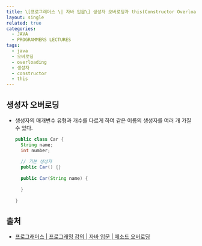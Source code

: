 ```yaml
---
title: \[프로그래머스 \| 자바 입문\] 생성자 오버로딩과 this(Constructor Overloading and \"this\")
layout: single
related: true
categories:
  - JAVA
  - PROGRAMMERS LECTURES
tags:
  - java
  - 오버로딩
  - overloading
  - 생성자
  - constructor
  - this
---
```


## 생성자 오버로딩
- 생성자의 매개변수 유형과 개수를 다르게 하여 같은 이름의 생성자를 여러 개 가질 수 있다.
  ```java
  public class Car {
    String name;
    int number;
    
    // 기본 생성자
    public Car() {}
    
    public Car(String name) {
    
    }
    
  }
  ```


## 출처
- [프로그래머스 \| 프로그래밍 강의 \| 자바 입문 \| 메소드 오버로딩](https://programmers.co.kr/learn/courses/5/lessons/170)
